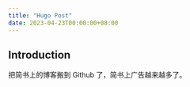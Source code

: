 ```yaml
---
title: "Hugo Post"
date: 2023-04-23T00:00:00+08:00
---
```


## Introduction

把简书上的博客搬到 Github 了，简书上广告越来越多了。
